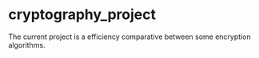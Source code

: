 # cryptography_project
The current project is a efficiency comparative between some encryption algorithms.
